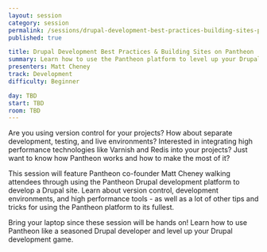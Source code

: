 ```yaml
---
layout: session
category: session
permalink: /sessions/drupal-development-best-practices-building-sites-pantheon/
published: true

title: Drupal Development Best Practices & Building Sites on Pantheon
summary: Learn how to use the Pantheon platform to level up your Drupal development game by using version control, dev/test/live environments, and high performance tools.
presenters: Matt Cheney
track: Development
difficulty: Beginner

day: TBD
start: TBD
room: TBD
---
```


Are you using version control for your projects? How about separate development, testing, and live environments? Interested in integrating high performance technologies like Varnish and Redis into your projects? Just want to know how Pantheon works and how to make the most of it?

This session will feature Pantheon co-founder Matt Cheney walking attendees through using the Pantheon Drupal development platform to develop a Drupal site. Learn about version control, development environments, and high performance tools - as well as a lot of other tips and tricks for using the Pantheon platform to its fullest.

Bring your laptop since these session will be hands on! Learn how to use Pantheon like a seasoned Drupal developer and level up your Drupal development game.
